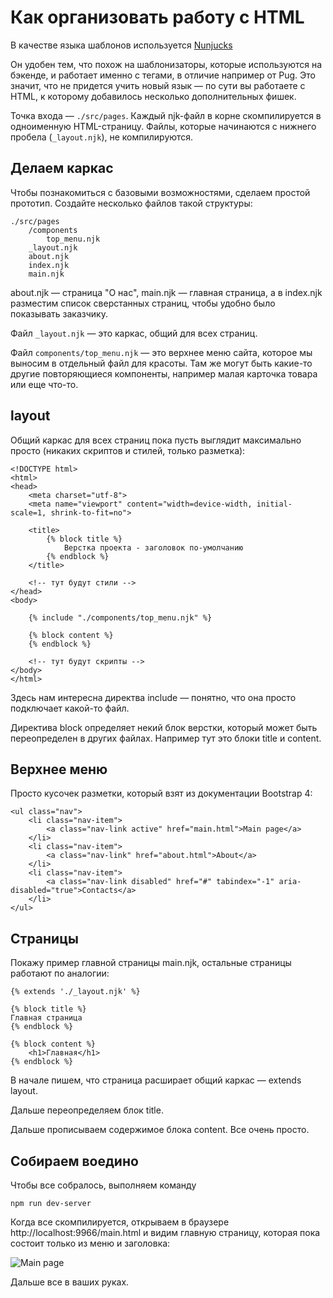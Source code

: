 # Как организовать работу с HTML

В качестве языка шаблонов используется [Nunjucks](https://mozilla.github.io/nunjucks/)

Он удобен тем, что похож на шаблонизаторы, которые используются на бэкенде, и работает именно с тегами, в отличие например от Pug.
Это значит, что не придется учить новый язык — по сути вы работаете с HTML, к которому добавилось несколько дополнительных фишек.

Точка входа — `./src/pages`. Каждый njk-файл в корне скомпилируется в одноименную HTML-страницу. Файлы, которые начинаются с нижнего пробела (`_layout.njk`), не компилируются.

## Делаем каркас

Чтобы познакомиться с базовыми возможностями, сделаем простой прототип. Создайте несколько файлов такой структуры:

    ./src/pages
        /components
            top_menu.njk
        _layout.njk
        about.njk
        index.njk
        main.njk

about.njk — страница "О нас", main.njk — главная страница, а в index.njk разместим список сверстанных страниц, чтобы удобно было показывать заказчику.

Файл `_layout.njk` — это каркас, общий для всех страниц.

Файл `components/top_menu.njk` — это верхнее меню сайта, которое мы выносим в отдельный файл для красоты.
Там же могут быть какие-то другие повторяющиеся компоненты, например малая карточка товара или еще что-то.

## layout

Общий каркас для всех страниц пока пусть выглядит максимально просто (никаких скриптов и стилей, только разметка):

    <!DOCTYPE html>
    <html>
    <head>
        <meta charset="utf-8">
        <meta name="viewport" content="width=device-width, initial-scale=1, shrink-to-fit=no">

        <title>
            {% block title %}
                Верстка проекта - заголовок по-умолчанию
            {% endblock %}
        </title>

        <!-- тут будут стили -->
    </head>
    <body>

        {% include "./components/top_menu.njk" %}

        {% block content %}
        {% endblock %}

        <!-- тут будут скрипты -->
    </body>
    </html>

Здесь нам интересна директва include — понятно, что она просто подключает какой-то файл.

Директива block определяет некий блок верстки, который может быть переопределен в других файлах. Например тут это блоки title и content.

## Верхнее меню

Просто кусочек разметки, который взят из документации Bootstrap 4:

    <ul class="nav">
        <li class="nav-item">
            <a class="nav-link active" href="main.html">Main page</a>
        </li>
        <li class="nav-item">
            <a class="nav-link" href="about.html">About</a>
        </li>
        <li class="nav-item">
            <a class="nav-link disabled" href="#" tabindex="-1" aria-disabled="true">Contacts</a>
        </li>
    </ul>

## Страницы

Покажу пример главной страницы main.njk, остальные страницы работают по аналогии:

    {% extends './_layout.njk' %}

    {% block title %}
    Главная страница
    {% endblock %}

    {% block content %}
        <h1>Главная</h1>
    {% endblock %}

В начале пишем, что страница расширает общий каркас — extends layout.

Дальше переопределяем блок title.

Дальше прописываем содержимое блока content. Все очень просто.

## Собираем воедино

Чтобы все собралось, выполняем команду

    npm run dev-server

Когда все скомпилируется, открываем в браузере http://localhost:9966/main.html и видим главную страницу, которая пока состоит только из меню и заголовка:

![Main page](https://image.prntscr.com/image/qw3FTr08QlWxS4qmchViMw.png)

Дальше все в ваших руках.
